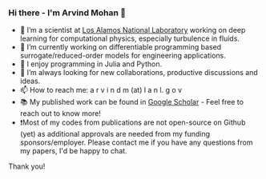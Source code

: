 ### Hi there - I'm Arvind Mohan 👋
- :ocean: I’m a scientist at [Los Alamos National Laboratory](https://www.lanl.gov/) working on deep learning for computational physics, especially turbulence in fluids.
- 🔭 I’m currently working on differentiable programming based surrogate/reduced-order models for engineering applications.
- 🌱 I enjoy programming in Julia and Python.
- 👯 I’m always looking for new collaborations, productive discussions and ideas.
- 📫 How to reach me: a r v i n d m (at) l a n l. g o v 
- :books: My published work can be found in [Google Scholar](https://scholar.google.com/citations?user=kr8XW9oAAAAJ&hl=en)  - Feel free to reach out to know more!
- ❗Most of my codes from publications are not open-source on Github (yet) as additional approvals are needed from my funding sponsors/employer. Please contact me if you have any questions from my papers, I'd be happy to chat.

Thank you!

<!--
**arvindmohan/arvindmohan** is a ✨ _special_ ✨ repository because its `README.md` (this file) appears on your GitHub profile.

Here are some ideas to get you started:

- 🔭 I’m currently working on ...
- 🌱 I’m currently learning ...
- 👯 I’m looking to collaborate on ...
- 🤔 I’m looking for help with ...
- 💬 Ask me about ...
- 📫 How to reach me: ...
- 😄 Pronouns: ...
- ⚡ Fun fact: ...
-->
